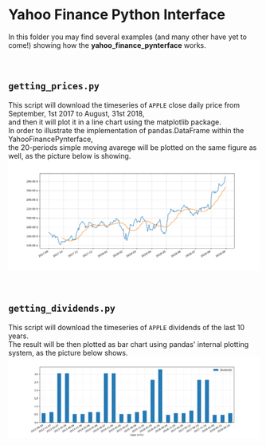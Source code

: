 # Yahoo Finance Python Interface


In this folder you may find several examples (and many other have yet to come!) showing how the **yahoo_finance_pynterface** works.


<br />


## `getting_prices.py`
This script will download the timeseries of `APPLE` close daily price from September, 1st 2017 to August, 31st 2018,<br />
and then it will plot it in a line chart using the matplotlib package.<br />
In order to illustrate the implementation of pandas.DataFrame within the YahooFinancePynterface,<br />
the 20-periods simple moving avarege will be plotted on the same figure as well, as the picture below is showing.
![result](resources/getting_prices.png)

<br />


## `getting_dividends.py`
This script will download the timeseries of `APPLE` dividends of the last 10 years.<br />
The result will be then plotted as bar chart using pandas' internal plotting system, as the picture below shows.
![result](resources/getting_dividends.png)